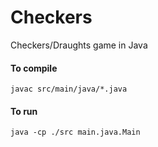 # Checkers
Checkers/Draughts game in Java


#### To compile
```
javac src/main/java/*.java
```
#### To run
```
java -cp ./src main.java.Main
```
